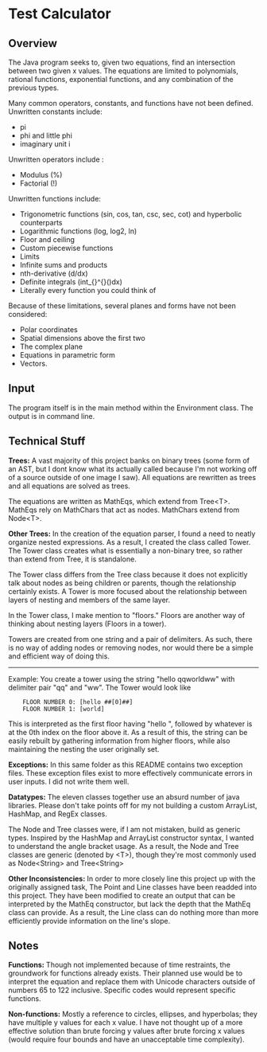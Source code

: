 
# **Test Calculator** #

**Overview**
--

The Java program seeks to, given two equations, find an intersection between two given x values. The equations are limited to polynomials, rational functions, exponential functions, and any combination of the previous types. 

Many common operators, constants, and functions have not been defined. Unwritten constants include:

- pi
- phi and little phi
- imaginary unit i
  
Unwritten operators include :

- Modulus (%)
- Factorial (!)

Unwritten functions include:

- Trigonometric functions (sin, cos, tan, csc, sec, cot) and hyperbolic counterparts
- Logarithmic functions (log, log2, ln)
- Floor and ceiling 
- Custom piecewise functions
- Limits 
- Infinite sums and products
- nth-derivative (d/dx)
- Definite integrals (int_{}^{}()dx)
- Literally every function you could think of

Because of these limitations, several planes and forms have not been considered:

- Polar coordinates
- Spatial dimensions above the first two
- The complex plane
- Equations in parametric form
- Vectors.

**Input**
--

The program itself is in the main method within the Environment class. The output is in command line.


**Technical Stuff**
--


**Trees:**
A vast majority of this project banks on binary trees (some form of an AST, but I dont know what its actually called because I'm not working off of a source outside of one image I saw).
All equations are rewritten as trees and all equations are solved as trees. 

The equations are written as MathEqs, which extend from Tree\<T\>. MathEqs rely on MathChars that act as nodes. MathChars extend from Node\<T\>.

**Other Trees:** 
In the creation of the equation parser, I found a need to neatly organize nested expressions. As a result, I created the class called Tower. The Tower class creates what is essentially a non-binary tree, so rather than extend from Tree, it is standalone.

The Tower class differs from the Tree class because it does not explicitly talk about nodes as being children or parents, though the relationship certainly exists. A Tower is more focused about the relationship between layers of nesting and members of the same layer.

In the Tower class, I make mention to "floors." Floors are another way of thinking about nesting layers (Floors in a tower). 

Towers are created from one string and a pair of delimiters. As such, there is no way of adding nodes or removing nodes, nor would there be a simple and efficient way of doing this. 


 ---
Example: You create a tower using the string
"hello qqworldww" with delimiter pair "qq" and "ww". The Tower would look like
```
    FLOOR NUMBER 0: [hello ##[0]##]
    FLOOR NUMBER 1: [world]
```
This is interpreted as the first floor having "hello ", followed by whatever is at the 0th index on the floor above it. As a result of this, the string can be easily rebuilt by gathering information from higher floors, while also maintaining the nesting the user originally set.


**Exceptions:** In this same folder as this README contains two exception files. These exception files exist to more effectively communicate errors in user inputs. I did not write them well.

**Datatypes:** The eleven classes together use an absurd number of java libraries. Please don't take points off for my not building a custom ArrayList, HashMap, and RegEx classes. 

The Node and Tree classes were, if I am not mistaken, build as generic types. Inspired by the HashMap and ArrayList constructor syntax, I wanted to understand the angle bracket usage. As a result, the Node and Tree classes are generic (denoted by \<T\>), though they're most commonly used as Node\<String\> and Tree\<String\>

**Other Inconsistencies:**
In order to more closely line this project up with the originally assigned task, The Point and Line classes have been readded into this project. They have been modified to create an output that can be interpreted by the MathEq constructor, but lack the depth that the MathEq class can provide. As a result, the Line class can do nothing more than more efficiently provide information on the line's slope. 

**Notes**
--

**Functions:** 
Though not implemented because of time restraints, the groundwork for functions already exists. Their planned use would be to interpret the equation and replace them with Unicode characters outside of numbers 65 to 122 inclusive. Specific codes would represent specific functions.

**Non-functions:** Mostly a reference to circles, ellipses, and hyperbolas; they have multiple y values for each x value. I have not thought up of a more effective solution than brute forcing y values after brute forcing x values (would require four bounds and have an unacceptable time complexity).
